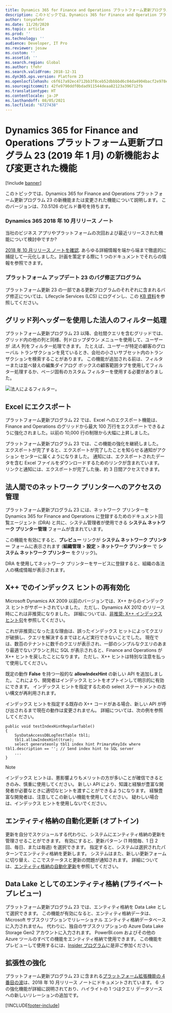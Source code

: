 ```yaml
---
title: Dynamics 365 for Finance and Operations プラットフォーム更新プログラム 23 (2019 年 1 月) の新機能および変更された機能
description: このトピックでは、Dynamics 365 for Finance and Operation プラットフォーム更新プログラム 23 (2019 年 1 月) の新機能または変更された機能について説明します。
author: tonyafehr
ms.date: 11/20/2020
ms.topic: article
ms.prod: ''
ms.technology: ''
audience: Developer, IT Pro
ms.reviewer: josaw
ms.custom: ''
ms.assetid: ''
ms.search.region: Global
ms.author: tfehr
ms.search.validFrom: 2018-12-31
ms.dyn365.ops.version: Platform 23
ms.openlocfilehash: c6f617a92ec4712bb3f8ceb52dbbbbd6c04da4904bacf2e978e6fcf49cce8f9e
ms.sourcegitcommit: 42fe9790ddf0bdad911544deaa82123a396712fb
ms.translationtype: HT
ms.contentlocale: ja-JP
ms.lasthandoff: 08/05/2021
ms.locfileid: "6727438"
---
```

# <a name="whats-new-or-changed-in-dynamics-365-for-finance-and-operations-platform-update-23-january-2019"></a>Dynamics 365 for Finance and Operations プラットフォーム更新プログラム 23 (2019 年 1 月) の新機能および変更された機能

[!include [banner](../includes/banner.md)]

このトピックでは、Dynamics 365 for Finance and Operations プラットフォーム更新プログラム 23 の新機能または変更された機能について説明します。 このバージョンは、7.0.5126 のビルド番号を持ちます。

### <a name="dynamics-365-october-18-release-notes"></a>Dynamics 365 2018 年 10 月リリース ノート

当社のビジネス アプリやプラットフォームの次回および最近リリースされた機能について検討中ですか?

[2018 年 10 月リリース ノートを確認](/dynamics365/release-plans/). あらゆる詳細情報を端から端まで徹底的に捕捉して一元化しました。計画を策定する際に 1 つのドキュメントでそれらの情報を参照できます。

### <a name="platform-update-23-bug-fixes"></a>プラットフォーム アップデート 23 のバグ修正プログラム

プラットフォーム更新 23 の一部である更新プログラムのそれぞれに含まれるバグ修正については、Lifecycle Services (LCS) にログインし、この [KB 資料](https://go.microsoft.com/fwlink/?linkid=2049368)を参照してください。

## <a name="legal-entity-filtering-using-grid-column-headers"></a>グリッド列ヘッダーを使用した法人のフィルター処理

プラットフォーム更新プログラム 23 以降、会社間クエリを含むグリッドでは、グリッド内の他の列と同様、列ドロップダウン メニューを使用して、ユーザーが *法人* 列をフィルター処理できます。 たとえば、ユーザーが特定の顧客のグローバル トランザクションを見ているとき、会社の小さいサブセット内のトランザクションを検索することがあります。 この機能が追加される前は、フィルターまたは並べ替えの編集ダイアログ ボックスの顧客範囲タブを使用してフィルター処理するか、ページ固有のカスタム フィルターを使用する必要がありました。

![法人によるフィルター。](media/legalEntityFiltering.png "法人によるフィルター")

## <a name="export-to-excel"></a>Excel にエクスポート

プラットフォーム更新プログラム 22 では、Excel へのエクスポート機能は、Finance and Operations のグリッドから最大 100 万行をエクスポートできるように強化されました。以前の 10,000 行の制限から大幅に上昇しました。

プラットフォーム更新プログラム 23 では、この機能の強化を継続しました。 エクスポートが完了すると、エクスポートが完了したことを知らせる通知がアクション センターに届くようになりました。 通知には、エクスポートされたデータを含む Excel ファイルをダウンロードするためのリンクが含まれています。 リンクと通知には、エクスポートが完了した後、約 3 日間アクセスできます。

## <a name="manage-access-to-network-printers-across-legal-entities"></a>法人間でのネットワーク プリンターへのアクセスの管理

プラットフォーム更新プログラム 23 には、ネットワーク プリンターを Dynamics 365 for Finance and Operations に登録するためのドキュメント回覧エージェント (DRA) と共に、システム管理者が使用できる **システム ネットワーク プリンター管理** フォームが含まれています。

この機能を有効にすると、**プレビュー** リンクが **システム ネットワーク プリンター** フォームに表示されます (**組織管理** \> **設定** \> **ネットワーク プリンター** で **システム ネットワーク プリンター** をクリック)。

DRA を使用してネットワーク プリンターをサービスに登録すると、組織の各法人の構成情報が表示されます。

## <a name="enabling-index-hints-in-x-again"></a>X++ でのインデックス ヒントの再有効化

Microsoft Dynamics AX 2009 以前のバージョンでは、X++ からのインデックス ヒントがサポートされていました。 ただし、Dynamics AX 2012 のリリース時にこれは非推奨になりました。 詳細については、[非推奨: X++ インデックス ヒント句](/dynamicsax-2012/appuser-itpro/deprecated-x-index-hint-clause)を参照してください。

これが非推奨になった主な理由は、誤ったインデックス ヒットによってクエリが破損し、クエリを解決するまでほとんど実行できないことでした。 現在では、数百のテナントに数千のクエリが表示され、一部のシンプルなクエリのあまり最適でないプランと共に SQL が表示されると、Finance and Operations が X++ ヒントを戻したことになります。 ただし、X++ ヒントは特別な注意を払って使用してください。

既定の動作 **False** を持つ一般的な **allowIndexHint** の新しい API を追加しました。 これにより、開発者はインデックス ヒントをオプトインして明示的に有効にできます。 インデックス ヒントを指定するための select ステートメントの古い構文が再利用されます。

インデックス ヒントを指定する既存の X++ コードがある場合、新しい API が呼び出されるまで現在の動作は変更されません。 詳細については、次の例を参照してください。

```xpp
public void testIndexHintRegularTable()
{
    SysDataAccessDBLogTestTable tbl1;
    tbl1.allowIndexHint(true);
    select generateonly tbl1 index hint PrimaryKeyIdx where tbl1.description == ''; // Send index hint to SQL server
    ...
}
```

> [!NOTE]
> インデックス ヒントは、悪影響よりもメリットの方が多いことが確信できるときのみ、慎重に使用してください。 新しい API により、知識と経験が豊富な開発者が必要なときに適切なヒントを渡すことができるようになります。 経験豊富な開発者は、注意してこの新しい機能を使用してください。 疑わしい場合は、インデックス ヒントを使用しないでください。

## <a name="automated-refresh-of-entity-store-opt-in"></a>エンティティ格納の自動化更新 (オプトイン)
更新を自分でスケジュールする代わりに、システムにエンティティ格納の更新を管理させることができます。 有効にすると、更新パターン (1 時間毎、1 日 2 回、毎日、または毎週) を選択できます。 指定すると、システムは選択されたパターンでエンティティ格納を更新します。 システムはまた、新しい更新フォームに切り替え、ここでステータスと更新の問題が通知されます。 詳細については、[エンティティ格納の自動化更新](../../dev-itpro/analytics/automated-entity-store-refresh.md)を参照してください。

## <a name="entity-store-as-a-data-lake-private-preview"></a>Data Lake としてのエンティティ格納 (プライベート プレビュー)
プラットフォーム更新プログラム 23 では、エンティティ格納を Data Lake として選択できます。 この機能が有効になると、エンティティ格納データは、Microsoft サブスクリプションでリレーショナル エンティティ格納データベースに入力されません。 代わりに、独自のサブスクリプションの Azure Data Lake Storage Gen2 アカウントに入力されます。 PowerBI.com およびその他の Azure ツールのすべての機能をエンティティ格納で使用できます。 この機能をプレビューして使用するには、[Insider プログラム](https://experience.dynamics.com/insider)に是非ご参加ください。

## <a name="extensibility-enhancements"></a>拡張性の強化
プラットフォーム更新プログラム 23 に含まれる[プラットフォーム拡張機能の 4 番目の波](/business-applications-release-notes/October18/dynamics365-finance-operations/platform-extensibility4)は、2018 年 10 月リリース ノートにドキュメントされています。 6 つの強化機能が詳細に説明されており、ハイライトの 1 つはクエリ データソースへの新しいリレーションの追加です。


[!INCLUDE[footer-include](../../../includes/footer-banner.md)]